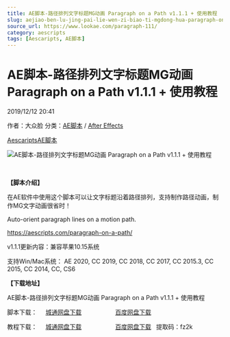 ```yaml
---
title: AE脚本-路径排列文字标题MG动画 Paragraph on a Path v1.1.1 + 使用教程
slug: aejiao-ben-lu-jing-pai-lie-wen-zi-biao-ti-mgdong-hua-paragraph-on-a-path-v1-1-1-shi-yong-jiao-cheng
source_url: https://www.lookae.com/paragraph-111/
category: aescripts
tags: [Aescaripts, AE脚本]
---
```

# AE脚本-路径排列文字标题MG动画 Paragraph on a Path v1.1.1 + 使用教程

2019/12/12 20:41

作者：大众脸
分类：[AE脚本](https://www.lookae.com/after-effects/aescripts/) / [After Effects](https://www.lookae.com/after-effects/)

[Aescaripts](https://www.lookae.com/tag/aescaripts/)[AE脚本](https://www.lookae.com/tag/ae%e8%84%9a%e6%9c%ac/)

![AE脚本-路径排列文字标题MG动画 Paragraph on a Path v1.1.1 + 使用教程](https://www.lookae.com/wp-content/uploads/2019/04/Paragraph-on-a-Path.jpg "AE脚本-路径排列文字标题MG动画 Paragraph on a Path v1.1.1 + 使用教程-LookAE.com")

﻿

**【脚本介绍】**

在AE软件中使用这个脚本可以让文字标题沿着路径排列，支持制作路径动画，制作MG文字动画很省时！

Auto-orient paragraph lines on a motion path.

https://aescripts.com/paragraph-on-a-path/

v1.1.1更新内容：兼容苹果10.15系统

支持Win/Mac系统： AE 2020, CC 2019, CC 2018, CC 2017, CC 2015.3, CC 2015, CC 2014, CC, CS6

**【下载地址】**

AE脚本-路径排列文字标题MG动画 Paragraph on a Path v1.1.1 + 使用教程

脚本下载：     [城通网盘下载](https://tc5.us/file/680462-413226019)                    [百度网盘下载](https://pan.baidu.com/s/1X3hvolOi1Ql-lt7NjFn0aQ)

教程下载：     [城通网盘下载](https://lookae.ctfile.com/fs/680462-367745581)                    [百度网盘下载](https://pan.baidu.com/s/1uvoE4ufMjO-RTEycaP7OyQ)   提取码：fz2k
